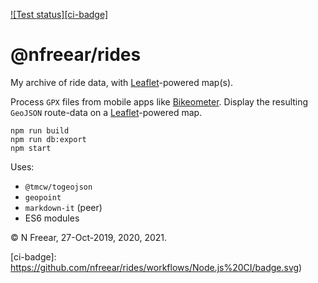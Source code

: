 [![Test status][ci-badge]][ci]

# @nfreear/rides

My archive of ride data, with [Leaflet][]-powered map(s).

Process `GPX` files from mobile apps like [Bikeometer][app].
Display the resulting `GeoJSON` route-data on a [Leaflet][]-powered map.

```
npm run build
npm run db:export
npm start
```

Uses:

 * `@tmcw/togeojson`
 * `geopoint`
 * `markdown-it` (peer)
 * ES6 modules

© N Freear, 27-Oct-2019, 2020, 2021.

[app]: https://play.google.com/store/apps/details?id=com.fehmin.bikeometer&
  "Bike Computer - GPS Cycling Tracker, on Google Play / Android"
[leaflet]: https://leafletjs.com/
  "An open-source JavaScript library for mobile-friendly interactive maps"

[ci]: https://github.com/nfreear/rides/actions "Node.js CI — status"
[ci-badge]: https://github.com/nfreear/rides/workflows/Node.js%20CI/badge.svg)
